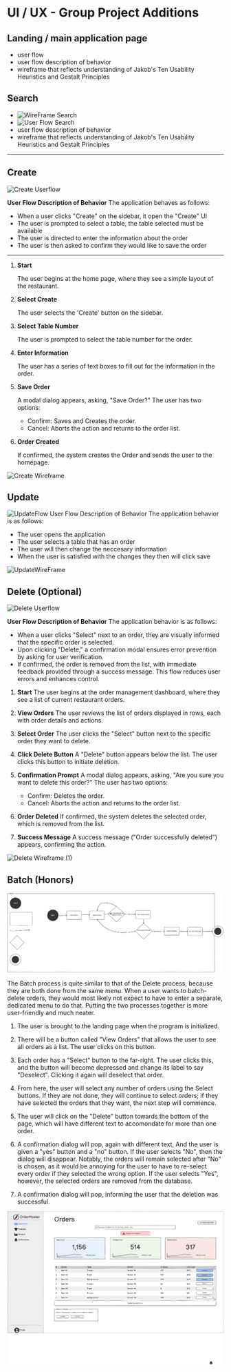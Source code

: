 # UI / UX - Group Project Additions

## Landing / main application page
* user flow
* user flow description of behavior
* wireframe that reflects understanding of Jakob's Ten Usability Heuristics and Gestalt Principles

## Search
* ![WireFrame Search](https://github.com/WSU-kduncan/cs3900-restaurantorders/blob/main/WireFrame%20Search.png)
* ![User Flow Search](https://github.com/WSU-kduncan/cs3900-restaurantorders/blob/main/User%20Flow%20Search.png)
* user flow description of behavior
* wireframe that reflects understanding of Jakob's Ten Usability Heuristics and Gestalt Principles

---
## Create

![Create Userflow](https://raw.githubusercontent.com/WSU-kduncan/cs3900-restaurantorders/refs/heads/main/OrderMaster_Create_UserFlow.png)

**User Flow Description of Behavior**
The application behaves as follows:
* When a user clicks "Create" on the sidebar, it open the "Create" UI
* The user is prompted to select a table, the table selected must be available
* The user is directed to enter the information about the order
* The user is then asked to confirm they would like to save the order
---
1. **Start**

    The user begins at the home page, where they see a simple layout of the restaurant.

2. **Select Create**

    The user selects the 'Create' button on the sidebar.

3. **Select Table Number**

    The user is prompted to select the table number for the order.

4. **Enter Information**

    The user has a series of text boxes to fill out for the information in the order.

5. **Save Order**

    A modal dialog appears, asking, "Save Order?" The user has two options:
     * Confirm: Saves and Creates the order.
     * Cancel: Aborts the action and returns to the order list.

6. **Order Created**

    If confirmed, the system creates the Order and sends the user to the homepage.

![Create Wireframe](https://raw.githubusercontent.com/WSU-kduncan/cs3900-restaurantorders/refs/heads/main/OrderMaster_Create_Wireframe.png)

## Update
![UpdateFlow](https://github.com/WSU-kduncan/cs3900-restaurantorders/blob/main/UpdateFlow.png)
User Flow Description of Behavior The application behavior is as follows:

- The user opens the application
- The user selects a table that has an order
- The user will then change the neccesary information
- When the user is satisfied with the changes they then will click save

![UpdateWireFrame](https://github.com/WSU-kduncan/cs3900-restaurantorders/blob/main/UpdateWireFrame.png)


## Delete (Optional)

![Delete Userflow](https://github.com/user-attachments/assets/f5fac59e-18fb-4b66-b4e2-5ab441a019ad)

**User Flow Description of Behavior**
The application behavior is as follows:
* When a user clicks "Select" next to an order, they are visually informed that the specific order is selected.
* Upon clicking "Delete," a confirmation modal ensures error prevention by asking for user verification.
* If confirmed, the order is removed from the list, with immediate feedback provided through a success message. This flow reduces user errors and enhances control.

1. **Start**
The user begins at the order management dashboard, where they see a list of current restaurant orders.
2. **View Orders**
The user reviews the list of orders displayed in rows, each with order details and actions.

3. **Select Order**
The user clicks the "Select" button next to the specific order they want to delete.

4. **Click Delete Button**
A "Delete" button appears below the list. The user clicks this button to initiate deletion.

5. **Confirmation Prompt**
A modal dialog appears, asking, "Are you sure you want to delete this order?" The user has two options:

   * Confirm: Deletes the order.
   * Cancel: Aborts the action and returns to the order list.

6. **Order Deleted**
If confirmed, the system deletes the selected order, which is removed from the list.

7. **Success Message**
A success message ("Order successfully deleted") appears, confirming the action.

![Delete Wireframe (1)](https://github.com/user-attachments/assets/3272bb1e-b59d-476e-82f2-e6525537ed96)

## Batch (Honors)
![Batch Userflow](UIUX-Group-Batch-Userflow.png)

The Batch process is quite similar to that of the Delete process, because they are both done from the same menu. When a user wants to batch-delete orders, they would most likely not expect to have to enter a separate, dedicated menu to do that. Putting the two processes together is more user-friendly and much neater.

1. The user is brought to the landing page when the program is initialized.

2. There will be a button called "View Orders" that allows the user to see all orders as a list. The user clicks on this button.

3. Each order has a "Select" button to the far-right. The user clicks this, and the button will become depressed and change its label to say "Deselect". Clicking it again will deselect that order.

4. From here, the user will select any number of orders using the Select buttons. If they are not done, they will continue to select orders; if they have selected the orders that they want, the next step will commence.

5. The user will click on the "Delete" button towards the bottom of the page, which will have different text to accomondate for more than one order.

6. A confirmation dialog will pop, again with different text, And the user is given a "yes" button and a "no" button. If the user selects "No", then the dialog will disappear. Notably, the orders will remain selected after "No" is chosen, as it would be annoying for the user to have to re-select every order if they selected the wrong option. If the user selects "Yes", however, the selected orders are removed from the database.

7. A confirmation dialog will pop, informing the user that the deletion was successful.


![Batch Userflow](UIUX-Group-Batch-Wireframe.png)
